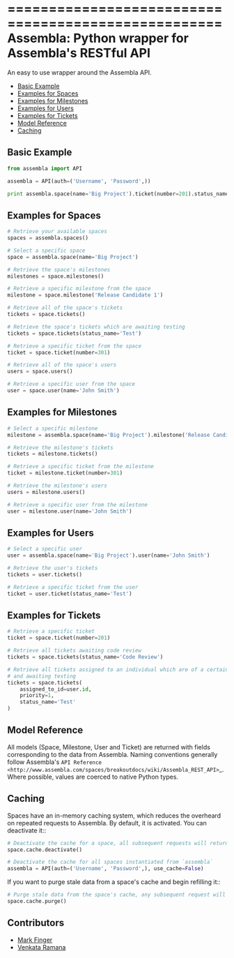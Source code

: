 ====================================================
Assembla: Python wrapper for Assembla's RESTful API
====================================================

An easy to use wrapper around the Assembla API.

- [Basic Example](#basic-example)
- [Examples for Spaces](#examples-for-spaces)
- [Examples for Milestones](#examples-for-milestones)
- [Examples for Users](#examples-for-users)
- [Examples for Tickets](#examples-for-tickets)
- [Model Reference](#model-reference)
- [Caching](#caching)


Basic Example
--------------------------------------------------

```python
from assembla import API

assembla = API(auth=('Username', 'Password',))

print assembla.space(name='Big Project').ticket(number=201).status_name
```


Examples for Spaces
--------------------------------------------------

```python
# Retrieve your available spaces
spaces = assembla.spaces()

# Select a specific space
space = assembla.space(name='Big Project')

# Retrieve the space's milestones
milestones = space.milestones()

# Retrieve a specific milestone from the space
milestone = space.milestone('Release Candidate 1')

# Retrieve all of the space's tickets
tickets = space.tickets()

# Retrieve the space's tickets which are awaiting testing
tickets = space.tickets(status_name='Test')

# Retrieve a specific ticket from the space
ticket = space.ticket(number=301)

# Retrieve all of the space's users
users = space.users()

# Retrieve a specific user from the space
user = space.user(name='John Smith')
```


Examples for Milestones
--------------------------------------------------

```python
# Select a specific milestone
milestone = assembla.space(name='Big Project').milestone('Release Candidate 1')

# Retrieve the milestone's tickets
tickets = milestone.tickets()

# Retrieve a specific ticket from the milestone
ticket = milestone.ticket(number=301)

# Retrieve the milestone's users
users = milestone.users()

# Retrieve a specific user from the milestone
user = milestone.user(name='John Smith')
```


Examples for Users
--------------------------------------------------

```python
# Select a specific user
user = assembla.space(name='Big Project').user(name='John Smith')

# Retrieve the user's tickets
tickets = user.tickets()

# Retrieve a specific ticket from the user
ticket = user.ticket(status_name='Test')
```


Examples for Tickets
--------------------------------------------------

```python
# Retrieve a specific ticket
ticket = space.ticket(number=201)

# Retrieve all tickets awaiting code review
tickets = space.tickets(status_name='Code Review')

# Retrieve all tickets assigned to an individual which are of a certain priority
# and awaiting testing
tickets = space.tickets(
	assigned_to_id=user.id,
	priority=1,
	status_name='Test'
)
```


Model Reference
--------------------------------------------------

All models (Space, Milestone, User and Ticket) are returned with fields corresponding
to the data from Assembla. Naming conventions generally follow Assembla's `API
Reference <http://www.assembla.com/spaces/breakoutdocs/wiki/Assembla_REST_API>`_.
Where possible, values are coerced to native Python types.


Caching
--------------------------------------------------

Spaces have an in-memory caching system, which reduces the overheard on repeated
requests to Assembla. By default, it is activated. You can deactivate it::

```python
# Deactivate the cache for a space, all subsequent requests will return fresh data
space.cache.deactivate()

# Deactivate the cache for all spaces instantiated from `assembla`
assembla = API(auth=('Username', 'Password',), use_cache=False)
```

If you want to purge stale data from a space's cache and begin refilling it::
```python
# Purge stale data from the space's cache, any subsequent request will update the cache
space.cache.purge()
```


Contributors
--------------------------------------------------

- [Mark Finger](http://github.com/markfinger)
- [Venkata Ramana](http://github.com/arjunc77)